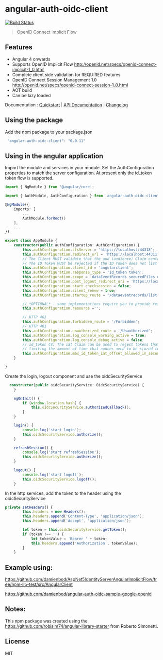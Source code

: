 # angular-auth-oidc-client
[![Build Status](https://travis-ci.org/damienbod/angular-auth-oidc-client.svg?branch=master)](https://travis-ci.org/damienbod/angular-auth-oidc-client) 
>OpenID Connect Implicit Flow


## Features
- Angular 4 onwards
- Supports OpenID Implicit Flow http://openid.net/specs/openid-connect-implicit-1_0.html
- Complete client side validation for REQUIRED features
- OpenID Connect Session Management 1.0 http://openid.net/specs/openid-connect-session-1_0.html
- AOT build
- Can be lazy loaded

Documentation : [Quickstart](https://github.com/damienbod/angular-auth-oidc-client) | [API Documentation](https://github.com/damienbod/angular-auth-oidc-client/blob/master/API_DOCUMENTATION.md) | [Changelog](https://github.com/damienbod/angular-auth-oidc-client/blob/master/CHANGELOG.md)

## <a></a>Using the package

Add the npm package to your package.json
```typescript
 "angular-auth-oidc-client": "0.0.11"
```

## Using in the angular application

Import the module and services in your module. Set the AuthConfiguration properties to match the server configuration. At present only the id_token token flow is supported.

```typescript
import { NgModule } from '@angular/core';

import { AuthModule, AuthConfiguration } from 'angular-auth-oidc-client';

@NgModule({
    imports: [
        ...
        AuthModule.forRoot()
    ],
    ...
})

export class AppModule {
    constructor(public authConfiguration: AuthConfiguration) {
        this.authConfiguration.stsServer = 'https://localhost:44318';
        this.authConfiguration.redirect_url = 'https://localhost:44311';
        // The Client MUST validate that the aud (audience) Claim contains its client_id value registered at the Issuer identified by the iss (issuer) Claim as an audience.
        // The ID Token MUST be rejected if the ID Token does not list the Client as a valid audience, or if it contains additional audiences not trusted by the Client.
        this.authConfiguration.client_id = 'angularclient';
        this.authConfiguration.response_type = 'id_token token';
        this.authConfiguration.scope = 'dataEventRecords securedFiles openid';
        this.authConfiguration.post_logout_redirect_uri = 'https://localhost:44311/Unauthorized';
        this.authConfiguration.start_checksession = false;
        this.authConfiguration.silent_renew = true;
        this.authConfiguration.startup_route = '/dataeventrecords/list';

        // *OPTIONAL* - some implementations require you to provide resource (e.g. client id or resource name) along with the request. provide it here. 
        this.authConfiguration.resource ='';

        // HTTP 403
        this.authConfiguration.forbidden_route = '/Forbidden';
        // HTTP 401
        this.authConfiguration.unauthorized_route = '/Unauthorized';
        this.authConfiguration.log_console_warning_active = true;
        this.authConfiguration.log_console_debug_active = false;
        // id_token C8: The iat Claim can be used to reject tokens that were issued too far away from the current time,
        // limiting the amount of time that nonces need to be stored to prevent attacks.The acceptable range is Client specific.
        this.authConfiguration.max_id_token_iat_offset_allowed_in_seconds = 3;
    }

}

```

Create the login, logout component and use the oidcSecurityService

```typescript
  constructor(public oidcSecurityService: OidcSecurityService) {
    }

    ngOnInit() {
        if (window.location.hash) {
            this.oidcSecurityService.authorizedCallback();
        }
    }

    login() {
        console.log('start login');
        this.oidcSecurityService.authorize();
    }

    refreshSession() {
        console.log('start refreshSession');
        this.oidcSecurityService.authorize();
    }

    logout() {
        console.log('start logoff');
        this.oidcSecurityService.logoff();
    }

```

In the http services, add the token to the header using the oidcSecurityService

```typescript
private setHeaders() {
        this.headers = new Headers();
        this.headers.append('Content-Type', 'application/json');
        this.headers.append('Accept', 'application/json');

        let token = this.oidcSecurityService.getToken();
        if (token !== '') {
            let tokenValue = 'Bearer ' + token;
            this.headers.append('Authorization', tokenValue);
        }
    }

```


## Example using: 

https://github.com/damienbod/AspNet5IdentityServerAngularImplicitFlow/tree/npm-lib-test/src/AngularClient

https://github.com/damienbod/angular-auth-oidc-sample-google-openid

## Notes: 

This npm package was created using the https://github.com/robisim74/angular-library-starter from Roberto Simonetti.

## License
MIT
